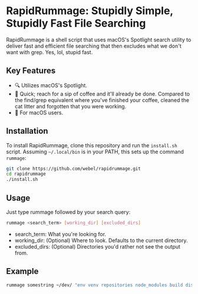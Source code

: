 # RapidRummage: Stupidly Simple, Stupidly Fast File Searching

RapidRummage is a shell script that uses macOS's Spotlight search utility to
deliver fast and efficient file searching that then excludes what we don't want
with grep. Yes, lol, stupid fast.

## Key Features

- 🔍 Utilizes macOS's Spotlight.
- 🚀 Quick; reach for a sip of coffee and it'll already be done. Compared to the
  find/grep equivalent where you've finished your coffee, cleaned the cat litter
  and forgotten that you were working.
- 🍏 For macOS users.

## Installation

To install RapidRummage, clone this repository and run the `install.sh` script.
Assuming `~/.local/bin` is in your PATH, this sets up the command `rummage`:

```bash
git clone https://github.com/webel/rapidrummage.git
cd rapidrummage
./install.sh
```

## Usage

Just type rummage followed by your search query:

```bash
rummage <search_term> [working_dir] [excluded_dirs]
```

- search_term: What you're looking for.
- working_dir: (Optional) Where to look. Defaults to the current directory.
- excluded_dirs: (Optional) Directories you'd rather not see the output from.

## Example

```bash
rummage somestring ~/dev/ "env venv repositories node_modules build dist .env .venv .git"
```
